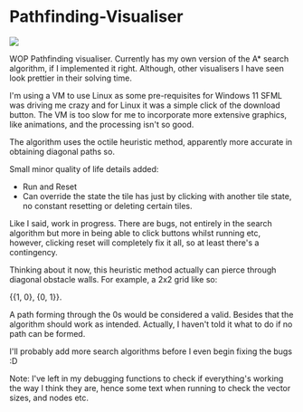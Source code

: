 # Pathfinding-Visualiser

![](https://github.com/ewerae/Pathfinding-Visualiser/blob/main/pathfinder.gif)

WOP Pathfinding visualiser. 
Currently has my own version of the A* search algorithm, if I implemented it right. Although, other visualisers I have seen look prettier in their solving time. 

I'm using a VM to use Linux as some pre-requisites for Windows 11 SFML was driving me crazy and for Linux it was a simple click of the download button. The VM is too slow for me to incorporate more extensive graphics, like animations, and the processing isn't so good.

The algorithm uses the octile heuristic method, apparently more accurate in obtaining diagonal paths so.

Small minor quality of life details added:
- Run and Reset
- Can override the state the tile has just by clicking with another tile state, no constant resetting or deleting certain tiles.

Like I said, work in progress. There are bugs, not entirely in the search algorithm but more in being able to click buttons whilst running etc, however, clicking reset will completely fix it all, so at least there's a contingency.

Thinking about it now, this heuristic method actually can pierce through diagonal obstacle walls. For example, a 2x2 grid like so:

{{1, 0}, {0, 1}}. 

A path forming through the 0s would be considered a valid. Besides that the algorithm should work as intended. Actually, I haven't told it what to do if no path can be formed.


I'll probably add more search algorithms before I even begin fixing the bugs :D

Note: I've left in my debugging functions to check if everything's working the way I think they are, hence some text when running to check the vector sizes, and nodes etc.
